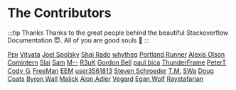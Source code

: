 # The Contributors

:::tip Thanks
Thanks to the great people behind the beautiful Stackoverflow Documentation :innocent:. All of you are good souls :100:
:::

[Pᴇʜ](https://stackoverflow.com/users/3219613/p%e1%b4%87%ca%9c) [Vityata](https://stackoverflow.com/users/5448626/vityata) [Joel Spolsky](https://stackoverflow.com/users/4/joel-spolsky) [Shai Rado](https://stackoverflow.com/users/6344363/shai-rado) [whytheq](https://stackoverflow.com/users/1179880/whytheq) [Portland Runner](https://stackoverflow.com/users/2521004/portland-runner) [Alexis Olson](https://stackoverflow.com/users/765226/alexis-olson) [Comintern](https://stackoverflow.com/users/4088852/comintern) [Slai](https://stackoverflow.com/users/1383168/slai) [Sam](https://stackoverflow.com/users/4240221/sam) [M--](https://stackoverflow.com/users/6461462/m) [R3uK](https://stackoverflow.com/users/4628637/r3uk) [Gordon Bell](https://stackoverflow.com/users/16473/gordon-bell) [paul bica](https://stackoverflow.com/users/4914662/paul-bica) [ThunderFrame](https://stackoverflow.com/users/5757159/thunderframe) [PeterT](https://stackoverflow.com/users/4717755/petert) [Cody Ｇ](https://stackoverflow.com/users/2446254/cody-%ef%bc%a7) [FreeMan](https://stackoverflow.com/users/2344413/freeman) [EEM](https://stackoverflow.com/users/4892468/eem) [user3561813](https://stackoverflow.com/users/3561813/user3561813) [Steven Schroeder](https://stackoverflow.com/users/1197635/steven-schroeder) [T.M.](https://stackoverflow.com/users/6460297/t-m) [SWa](https://stackoverflow.com/users/1240154/swa) [Doug Coats](https://stackoverflow.com/users/5009293/doug-coats) [Byron Wall](https://stackoverflow.com/users/4288101/byron-wall) [Malick](https://stackoverflow.com/users/3205529/malick) [Alon Adler](https://stackoverflow.com/users/908624/alon-adler) [Vegard](https://stackoverflow.com/users/4604845/vegard) [Egan Wolf](https://stackoverflow.com/users/5722505/egan-wolf) [Raystafarian](https://stackoverflow.com/users/1161309/raystafarian) 